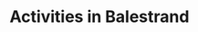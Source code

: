 ---
menu:
  main:
    weight: 3
    name: Activities

description: Balestrand has many hidden treasures to explore. Go hiking in the high mountains, watch the fjord from above, or cruise the fjord, close to the elements. The opportunities are endless.

title: Activities in Balestrand
intro: The first tourist came to Balestrand more than a 100 years ago, drawn to majestic mountains and deep fjords. The small village has since become an attractive destination worldwide. Below we have listed some of the activities in Balestrand we think you should try.

activeties:

- title: Balestrand Adventure
  desc: Balestrand adventures are an experienced provider in Balestrand, in the heart of the Sognefjord region. They sell down-to-earth experiences based on the history and nature of the Sognefjord. 
  homepage: https://www.balestrandadventure.no
  img: /images/BHCKTHm-16_9-s.jpg
  alt: fast sightseeing rib guide
  button: Go to website >
  source: balestrandadventure.no

- title: Balestrand Fjord Angling
  desc: Experience more than just fishing. Stunning vistas around every corner, as far as eye can see. Culture. Educational. High mountains, Running water & Clean Air...
  homepage: https://www.balestrandfjordangling.com
  img: /images/B67I4877-min.JPG
  alt: fishing angling balestrand fjord deep fish guide 
  button: Go to website >
  source: balestrandfjordangling.com
  
- title: The view
  desc: From Balestrand and 40 minutes drive you will find the spectacular viewpoint on Gaularfjellet.
  homepage: https://goo.gl/maps/8Hxim3bHPJMgEdqBA
  img: /images/utsikten.jpeg
  alt: gaularfjellet view balestrand
  button: Get directions >
  source: nasjonaleturistveger.no

- title: Balestrand lagoon
  desc: A short walk from our apartments you will find Balestrand swimming lagoon. The swimming lagoon is a family-friendly area where children and adults can swim and relax.
  homepage: https://goo.gl/maps/j4QFtcGzUHAtWaVe6
  img: /images/badelagunen.png
  alt: balestrand lagoon swimming
  button: Get directions >

- title: Balestrand Cider House
  desc: Balestrand cider house is located in Balestrand, a small walk from the pier and Kviknes Hotel. Balholm is their brand for fruit and berry drinks - cooked with a large portion of passion! In the summer, you can join in the tasting of cider and learn how to distill or cook sparkling cider in the traditional way. You can shop in the farm shop or have a meal in the restaurant.
  homepage: https://www.ciderhuset.no
  img: /images/ciderhuset.jpg
  alt: ciderhuset ciderhouse local food tasting traditional
  button: Go to website >
  source: ciderhuset.no

- title: Hiking
  desc: Balestrand has wonderful hiking trails for those who either want a longer hike to Raudmelen, or fantastic Keipen, or for those who want a short trip to Orrabenken. We have provided a map below containing hiking trails in the area.
  homepage: static/balestrand_hiking_map.pdf
  img: /images/balestrand_hiking.jpg
  alt: balestrand hiking mountains trails view amazing fjord
  button: Download hiking maps
  source: sognefjord.no

---